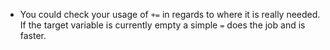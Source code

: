 - You could check your usage of `+=` in regards to where it is really needed. If the target variable is 
currently empty a simple `=` does the job and is faster.